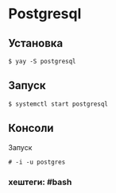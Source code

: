 # Postgresql

## Установка
~~~~
$ yay -S postgresql
~~~~

## Запуск
~~~~
$ systemctl start postgresql
~~~~

##  Консоли

Запуск
~~~~
# -i -u postgres
~~~~




### хештеги:  #bash